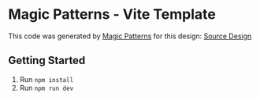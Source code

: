 # Magic Patterns - Vite Template

This code was generated by [Magic Patterns](https://magicpatterns.com) for this design: [Source Design](https://magicpatterns.com/c/xszneuiyhvxatedkxza4rp)

## Getting Started

1. Run `npm install`
2. Run `npm run dev`
